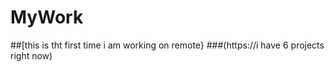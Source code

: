 # MyWork
##[this is tht first time i am working on remote}
###(https://i have 6 projects right now)
